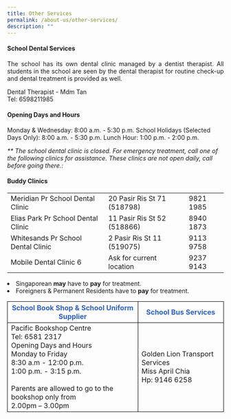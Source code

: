```yaml
---
title: Other Services
permalink: /about-us/other-services/
description: ""
---
```

#### School Dental Services  

<p align="justify">The school has its own dental clinic managed by a dentist therapist. All students in the school are seen by the dental therapist for routine check-up and dental treatment is provided as well.</p>
Dental Therapist - Mdm Tan<br>
Tel: 6598211985

####  Opening Days and Hours

Monday &amp; Wednesday: 8:00 a.m. - 5:30 p.m.
School Holidays (Selected Days Only): 8:00 a.m. - 5:30 p.m.
Lunch Hour: 1:00 p.m. - 2:00 p.m.

<i>** The school dental clinic is closed. For emergency treatment, call one of the following clinics for assistance. These clinics are not open daily, call before going there.:</i>

#### Buddy Clinics

<table style="border-collapse:collapse;border-spacing:0" class="tg"><tbody><tr><td style="border-color:#000000;solid;border-width:1px;">Meridian Pr School Dental Clinic</td>
	<td style="border-color:#000000;solid;border-width:1px;">20 Pasir Ris St 71 (518798)</td>
	<td style="border-color:#000000;solid;border-width:1px;">9821 1985</td>
	</tr>
<tr><td style="border-color:#000000;solid;border-width:1px;">Elias Park Pr School Dental Clinic</td>
	<td style="border-color:#000000;solid;border-width:1px;"> 11 Pasir Ris St 52 (518866)</td>
	<td style="border-color:#000000;solid;border-width:1px;">8940 1873</td>
	</tr>
<tr><td style="border-color:#000000;solid;border-width:1px;">Whitesands Pr School Dental Clinic</td>
	<td style="border-color:#000000;solid;border-width:1px;">2 Pasir Ris St 11 (519075)</td>
	<td style="border-color:#000000;solid;border-width:1px;">9113 9758</td>
	</tr>
<tr><td style="border-color:#000000;solid;border-width:1px;">Mobile Dental Clinic 6</td>
	<td style="border-color:#000000;solid;border-width:1px;"> Ask for current location</td>
	<td style="border-color:#000000;solid;border-width:1px;">9237 9143</td>
	</tr>
	</tbody>
	</table>




<li>Singaporean <b>may</b> have to <b>pay</b> for treatment.</li>
<li>Foreigners &amp; Permanent Residents have to <b>pay</b> for treatment.</li>

<table>
	<thead>
		<tr>
			<th style="border:1px solid black;color:#2b5fce;">School Book Shop &amp; School Uniform Supplier</th>
			<th style="border:1px solid black;color:#2b5fce;">School Bus Services
			</th>
		</tr>
	</thead>
	<tbody>
		<tr>
			<td style="border:1px solid black;">
				 Pacific Bookshop Centre<br>
				Tel: 6581 2317<br>
				Opening Days and Hours<br>
				Monday to Friday<br>
				8:30 a.m - 12:00 p.m.<br>
				1:00 p.m. - 3:15 p.m.<br>
				<br>
				Parents are allowed to go to the bookshop only from<br>
				2.00pm – 3.00pm
			</td>
			<td style="border:1px solid black;">
				Golden Lion Transport Services<br>
				Miss April Chia<br>
				Hp: 9146 6258
			</td>
		</tr>
	</tbody>
</table>